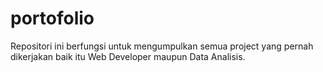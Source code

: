 # portofolio
Repositori ini berfungsi untuk mengumpulkan semua project yang pernah dikerjakan baik itu Web Developer maupun Data Analisis.
